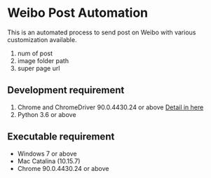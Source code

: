 # Weibo Post Automation
This is an automated process to send post on Weibo with various customization available.
1. num of post
2. image folder path
3. super page url


## Development requirement
1. Chrome and ChromeDriver 90.0.4430.24 or above [Detail in here](https://chromedriver.chromium.org/downloads)
2. Python 3.6 or above


## Executable requirement
- Windows 7 or above
- Mac Catalina (10.15.7)
- Chrome 90.0.4430.24 or above
